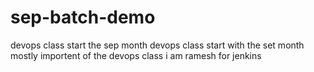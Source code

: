 # sep-batch-demo
devops class start the sep month
devops class start with the set month mostly importent of the devops class
i am  ramesh for jenkins
